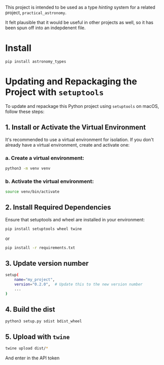 This project is intended to be used as a type _hinting_ system for a related project, `practical_astronomy`.

It felt plausible that it would be useful in other projects as well, so it has been spun off into an indepdenent file.

# Install

`pip install astronomy_types`

# Updating and Repackaging the Project with `setuptools`

To update and repackage this Python project using `setuptools` on macOS, follow these steps:

## 1. Install or Activate the Virtual Environment

It's recommended to use a virtual environment for isolation. If you don't already have a virtual environment, create and activate one:

### a. Create a virtual environment:

```bash
python3 -m venv venv
```

### b. Activate the virtual environment:

```bash
source venv/bin/activate
```

## 2. Install Required Dependencies

Ensure that setuptools and wheel are installed in your environment:

```bash
pip install setuptools wheel twine
```

or

```bash
pip install -r requirements.txt
```

## 3. Update version number

```bash
setup(
    name="my_project",
    version="0.2.0",  # Update this to the new version number
    ...
)
```

## 4. Build the dist

```bash
python3 setup.py sdist bdist_wheel
```

## 5. Upload with `twine`

```bash
twine upload dist/*
```

And enter in the API token

